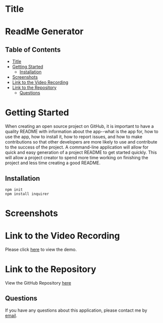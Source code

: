 # Title

<h1> ReadMe Generator </h1>

<h2> Table of Contents </h2>

- [Title](#title)
- [Getting Started](#getting-started)
  - [Installation](#installation)
- [Screenshots](#screenshots)
- [Link to the Video Recording](#link-to-the-video-recording)
- [Link to the Repository](#link-to-the-repository)
  - [Questions](#questions)

# Getting Started

When creating an open source project on GitHub, it is important to have a quality README with information about the app--what is the app for, how to use the app, how to install it, how to report issues, and how to make contributions so that other developers are more likely to use and contribute to the success of the project. A command-line application will allow for quick and easy generation of a project README to get started quickly. This will allow a project creator to spend more time working on finishing the project and less time creating a good README.

## Installation

```
npm init
npm install inquirer
```

# Screenshots

# Link to the Video Recording

Please click [here](https://drive.google.com/file/d/1kNu-Z2o4EqlGPFsPB7zxe54Kr7fNjuBp/view) to view the demo.

# Link to the Repository

View the GitHub Repository [here](https://github.com/Hakkelo89/ReadMe_Generator)

## Questions

If you have any questions about this application, please contact me by [email](mailto:hakelcam@gmail.com).
